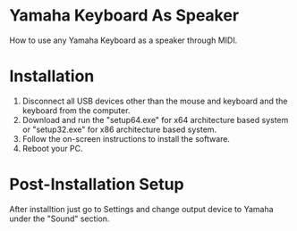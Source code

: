 # Yamaha Keyboard As Speaker
How to use any Yamaha Keyboard as a speaker through MIDI.

# Installation
1. Disconnect all USB devices other than the mouse and keyboard and the keyboard from the computer.
2. Download and run the "setup64.exe" for x64 architecture based system or "setup32.exe" for x86 architecture based system.
3. Follow the on-screen instructions to install the software.
4. Reboot your PC.

# Post-Installation Setup
After installtion just go to Settings and change output device to Yamaha under the "Sound" section.
